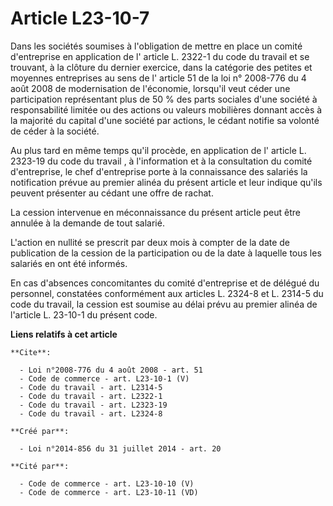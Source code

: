 # Article L23-10-7

Dans les sociétés soumises à l'obligation de mettre en place un comité d'entreprise en application de l'
article L. 2322-1 du code du travail 
et se trouvant, à la clôture du dernier exercice, dans la catégorie des petites et moyennes entreprises au sens de l'
article 51 de la loi n° 2008-776 du 4 août 2008 
de modernisation de l'économie, lorsqu'il veut céder une participation représentant plus de 50 % des parts sociales d'une
société à responsabilité limitée ou des actions ou valeurs mobilières donnant accès à la majorité du capital d'une société
par actions, le cédant notifie sa volonté de céder à la société. 

Au plus tard en même temps qu'il procède, en application de l'
article L. 2323-19 du code du travail
, à l'information et à la consultation du comité d'entreprise, le chef d'entreprise porte à la connaissance des salariés la
notification prévue au premier alinéa du présent article et leur indique qu'ils peuvent présenter au cédant une offre de
rachat. 

La cession intervenue en méconnaissance du présent article peut être annulée à la demande de tout salarié. 

L'action en nullité se prescrit par deux mois à compter de la date de publication de la cession de la participation ou de la
date à laquelle tous les salariés en ont été informés. 

En cas d'absences concomitantes du comité d'entreprise et de délégué du personnel, constatées conformément aux articles 
L. 2324-8 
et 
L. 2314-5 
du code du travail, la cession est soumise au délai prévu au premier alinéa de l'article L. 23-10-1 du présent code.

**Liens relatifs à cet article**

	**Cite**:

	  - Loi n°2008-776 du 4 août 2008 - art. 51
	  - Code de commerce - art. L23-10-1 (V)
	  - Code du travail - art. L2314-5
	  - Code du travail - art. L2322-1
	  - Code du travail - art. L2323-19
	  - Code du travail - art. L2324-8

	**Créé par**:

	  - Loi n°2014-856 du 31 juillet 2014 - art. 20

	**Cité par**:

	  - Code de commerce - art. L23-10-10 (V)
	  - Code de commerce - art. L23-10-11 (VD)
